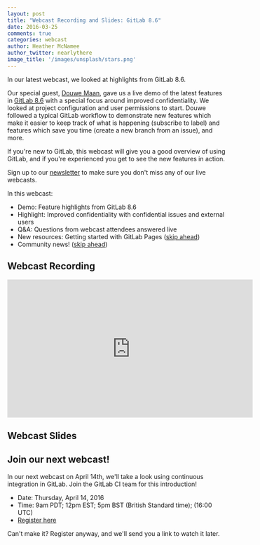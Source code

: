 ```yaml
---
layout: post
title: "Webcast Recording and Slides: GitLab 8.6"
date: 2016-03-25
comments: true
categories: webcast
author: Heather McNamee
author_twitter: nearlythere
image_title: '/images/unsplash/stars.png'
---
```


In our latest webcast, we looked at highlights from GitLab 8.6.

Our special guest, [Douwe Maan][Douwe], gave us a live demo of the latest features
in [GitLab 8.6][releasenotes] with a special focus around improved confidentiality.
We looked at project configuration and user permissions to start.
Douwe followed a typical GitLab workflow to demonstrate new features
which make it easier to keep track of what is happening (subscribe to label)
and features which save you time (create a new branch from an issue), and more.

If you're new to GitLab, this webcast will give you a good overview of using GitLab,
and if you're experienced you get to see the new features in action.

Sign up to our [newsletter][newsletter]
to make sure you don't miss any of our live webcasts.

<!-- more -->

In this webcast:

- Demo: Feature highlights from GitLab 8.6
- Highlight: Improved confidentiality with confidential issues and external users
- Q&A: Questions from webcast attendees answered live
- New resources: Getting started with GitLab Pages ([skip ahead](https://youtu.be/4r-dUrdpLo8?t=3128))
- Community news! ([skip ahead](https://youtu.be/4r-dUrdpLo8?t=3284))

## Webcast Recording

<iframe width="560" height="315" src="https://www.youtube.com/embed/4r-dUrdpLo8" frameborder="0" allowfullscreen></iframe>

## Webcast Slides

<script async class="speakerdeck-embed" data-id="5e2c749028334614b567bc173a464d31" data-ratio="1.77777777777778" src="//speakerdeck.com/assets/embed.js"></script>

## Join our next webcast!

In our next webcast on April 14th, we'll take a look using continuous
integration in GitLab. Join the GitLab CI team for this introduction!

- Date: Thursday, April 14, 2016
- Time: 9am PDT; 12pm EST; 5pm BST (British Standard time); (16:00 UTC)
- [Register here][webcast]

Can't make it? Register anyway, and we'll send you a link to watch it later.

[newsletter]: https://about.gitlab.com/contact/#newsletter
[webcast]: http://page.gitlab.com/apr-2016-gitlab-intro-ci-webcast.html
[Douwe]: https://twitter.com/DouweM
[releasenotes]: https://about.gitlab.com/2016/03/22/gitlab-8-6-released/
